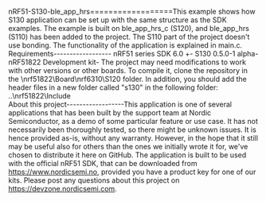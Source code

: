 nRF51-S130-ble_app_hrs==================This example shows how S130 application can be set up with the same structure as the SDK examples. The example is built on ble_app_hrs_c (S120), and ble_app_hrs (S110) has been added to the project. The S110 part of the project doesn't use bonding. The functionality of the application is explained in main.c.
Requirements------------------ nRF51 series SDK 6.0 +- S130 0.5.0-1 alpha- nRF51822 Development kit- The project may need modifications to work with other versions or other boards. To compile it, clone the repository in the \nrf51822\Board\nrf6310\S120 folder. In addition, you should add the header files in a new folder called "s130" in the following folder: ..\nrf51822\Include  
About this project------------------This application is one of several applications that has been built by the support team at Nordic Semiconductor, as a demo of some particular feature or use case. It has not necessarily been thoroughly tested, so there might be unknown issues. It is hence provided as-is, without any warranty. However, in the hope that it still may be useful also for others than the ones we initially wrote it for, we've chosen to distribute it here on GitHub. The application is built to be used with the official nRF51 SDK, that can be downloaded from https://www.nordicsemi.no, provided you have a product key for one of our kits. Please post any questions about this project on https://devzone.nordicsemi.com.
